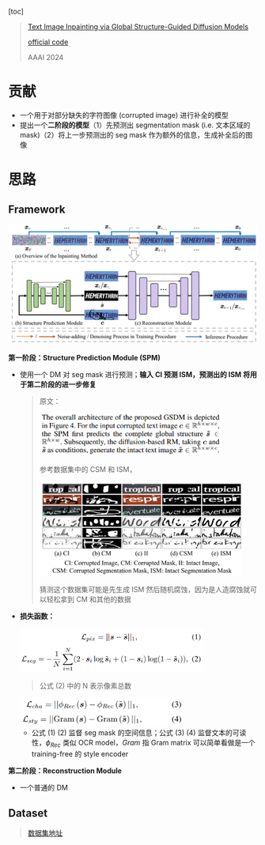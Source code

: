 [toc]

> [Text Image Inpainting via Global Structure-Guided Diffusion Models](https://arxiv.org/abs/2401.14832)
>
> [official code](https://github.com/blackprotoss/GSDM)
>
> AAAI 2024

# 贡献

- 一个用于对部分缺失的字符图像 (corrupted image) 进行补全的模型
- 提出一个**二阶段的模型**（1）先预测出 segmentation mask (i.e. 文本区域的 mask)（2）将上一步预测出的 seg mask 作为额外的信息，生成补全后的图像





# 思路

## Framework

<img src="assets/image-20250417104641269.png" alt="image-20250417104641269" style="zoom:60%;" />

**第一阶段：Structure Prediction Module (SPM)**

- 使用一个 DM 对 seg mask 进行预测；**输入 CI 预测 ISM，预测出的 ISM 将用于第二阶段的进一步修复**

  > 原文：
  >
  > <img src="assets/image-20250506112543557.png" alt="image-20250506112543557" style="zoom:50%;" />
  >
  > 参考数据集中的 CSM 和 ISM，
  >
  > <img src="assets/image-20250506111747178.png" alt="image-20250506111747178" style="zoom:40%;" />
  >
  > 猜测这个数据集可能是先生成 ISM 然后随机腐蚀，因为是人造腐蚀就可以轻松拿到 CM 和其他的数据

- **损失函数：**

  <img src="assets/image-20250417105216273.png" alt="image-20250417105216273" style="zoom:40%;" />

  > 公式 (2) 中的 N 表示像素总数

  <img src="assets/image-20250417105231183.png" alt="image-20250417105231183" style="zoom:40%;" />
  
  - 公式 (1) (2) 监督 seg mask 的空间信息；公式 (3) (4) 监督文本的可读性，$\phi_{Rec}$ 类似 OCR model，$Gram$ 指 Gram matrix 可以简单看做是一个 training-free 的 style encoder

**第二阶段：Reconstruction Module**

- 一个普通的 DM



## Dataset

> [数据集地址](https://github.com/blackprotoss/GSDM?tab=readme-ov-file#datasets-and-pre-trained-checkpoints)

